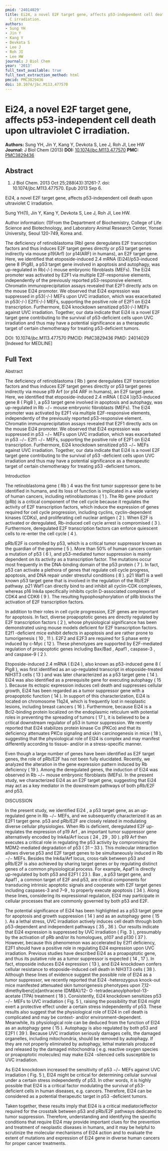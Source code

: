 ```yaml
---
pmid: '24014029'
title: Ei24, a novel E2F target gene, affects p53-independent cell death upon ultraviolet
  C irradiation.
authors:
- Sung YH
- Jin Y
- Kang Y
- Devkota S
- Lee J
- Roh JI
- Lee HW
journal: J Biol Chem
year: '2013'
full_text_available: true
full_text_extraction_method: html
pmcid: PMC3829436
doi: 10.1074/jbc.M113.477570
---
```


# Ei24, a novel E2F target gene, affects p53-independent cell death upon ultraviolet C irradiation.
**Authors:** Sung YH, Jin Y, Kang Y, Devkota S, Lee J, Roh JI, Lee HW
**Journal:** J Biol Chem (2013)
**DOI:** [10.1074/jbc.M113.477570](https://doi.org/10.1074/jbc.M113.477570)
**PMC:** [PMC3829436](https://www.ncbi.nlm.nih.gov/pmc/articles/PMC3829436/)

## Abstract

1. J Biol Chem. 2013 Oct 25;288(43):31261-7. doi: 10.1074/jbc.M113.477570. Epub 
2013 Sep 6.

Ei24, a novel E2F target gene, affects p53-independent cell death upon 
ultraviolet C irradiation.

Sung YH(1), Jin Y, Kang Y, Devkota S, Lee J, Roh JI, Lee HW.

Author information:
(1)From the Department of Biochemistry, College of Life Science and 
Biotechnology, and Laboratory Animal Research Center, Yonsei University, Seoul 
120-749, Korea and.

The deficiency of retinoblastoma (Rb) gene deregulates E2F transcription factors 
and thus induces E2F target genes directly or p53 target genes indirectly via 
mouse p19(Arf) (or p14(ARF) in humans), an E2F target gene. Here, we identified 
that etoposide-induced 2.4 mRNA (Ei24)/p53-induced gene 8 (Pig8), a p53 target 
gene involved in apoptosis and autophagy, was up-regulated in Rb(-/-) mouse 
embryonic fibroblasts (MEFs). The Ei24 promoter was activated by E2F1 via 
multiple E2F-responsive elements, independently of the previously reported 
p53-responsive element. Chromatin immunoprecipitation assays revealed that E2F1 
directly acts on the mouse Ei24 promoter. We observed that Ei24 expression was 
suppressed in p53(-/-) MEFs upon UVC irradiation, which was exacerbated in 
p53(-/-) E2f1(-/-) MEFs, supporting the positive role of E2F1 on Ei24 
transcription. Furthermore, Ei24 knockdown sensitized p53(-/-) MEFs against UVC 
irradiation. Together, our data indicate that Ei24 is a novel E2F target gene 
contributing to the survival of p53-deficient cells upon UVC irradiation and 
thus may have a potential significance as a therapeutic target of certain 
chemotherapy for treating p53-deficient tumors.

DOI: 10.1074/jbc.M113.477570
PMCID: PMC3829436
PMID: 24014029 [Indexed for MEDLINE]

## Full Text

Abstract

The deficiency of retinoblastoma ( Rb ) gene deregulates E2F transcription factors and thus induces E2F target genes directly or p53 target genes indirectly via mouse p19 Arf (or p14 ARF in humans), an E2F target gene. Here, we identified that etoposide-induced 2.4 mRNA ( Ei24 )/p53-induced gene 8 ( Pig8 ), a p53 target gene involved in apoptosis and autophagy, was up-regulated in Rb −/− mouse embryonic fibroblasts (MEFs). The Ei24 promoter was activated by E2F1 via multiple E2F-responsive elements, independently of the previously reported p53-responsive element. Chromatin immunoprecipitation assays revealed that E2F1 directly acts on the mouse Ei24 promoter. We observed that Ei24 expression was suppressed in p53 −/− MEFs upon UVC irradiation, which was exacerbated in p53 −/− E2f1 −/− MEFs, supporting the positive role of E2F1 on Ei24 transcription. Furthermore, Ei24 knockdown sensitized p53 −/− MEFs against UVC irradiation. Together, our data indicate that Ei24 is a novel E2F target gene contributing to the survival of p53 -deficient cells upon UVC irradiation and thus may have a potential significance as a therapeutic target of certain chemotherapy for treating p53 -deficient tumors.

Introduction

The retinoblastoma gene ( Rb ) 4 was the first tumor suppressor gene to be identified in humans, and its loss of function is implicated in a wide variety of human cancers, including retinoblastomas ( 1 ). The Rb gene product (pRb) is a critical component of the cell cycle because it regulates the activity of E2F transcription factors, which induce the expression of genes required for cell cycle progression, including cyclins, cyclin-dependent kinases (CDKs), and proliferating cell nuclear antigen ( 2 ). When E2F is activated or deregulated, Rb-induced cell cycle arrest is compromised ( 3 ). Furthermore, deregulated E2F transcription factors can enforce quiescent cells to re-enter the cell cycle ( 4 ).

pRb/E2F is controlled by p53, which is a critical tumor suppressor known as the guardian of the genome ( 5 ). More than 50% of human cancers contain a mutation of p53 ( 6 ), and p53-mediated tumor suppression is mainly dependent on its activity as a transcription factor. The mutations occur most frequently in the DNA-binding domain of the p53 protein ( 7 ). In fact, p53 can activate a plethora of genes that regulate cell cycle progress, apoptosis, and DNA repair under stressful conditions ( 8 ). p21 Waf1 is a well known p53 target gene that is involved in the regulation of the Rb/E2F pathway. p21 Waf1 can directly bind to and inhibit all cyclin-CDK complexes, whereas p16 Ink4a specifically inhibits cyclin D-associated complexes of CDK4 and CDK6 ( 9 ). The resulting hypophosphorylation of pRb blocks the activation of E2F transcription factors.

In addition to their roles in cell cycle progression, E2F genes are important for apoptosis. In fact, diverse proapoptotic genes are directly regulated by E2F transcription factors ( 2 ), whose physiological significance has been demonstrated using mouse models deficient for E2F transcription factors. E2f1 -deficient mice exhibit defects in apoptosis and are rather prone to tumorigenesis ( 10 , 11 ). E2F2 and E2F3 are required for S phase entry induced by c-Myc ( 12 ). These phenotypes are supported by E2F-mediated regulation of proapoptotic genes including Bax/Bad , Apaf1 , caspase-3 , and caspase-9 ( 2 ).

Etoposide-induced 2.4 mRNA ( Ei24 ), also known as p53-induced gene 8 ( Pig8 ), was first identified as an up-regulated transcript in etoposide-treated NIH3T3 cells ( 13 ) and was later characterized as a p53 target gene ( 14 ). Ei24 was also identified as a prerequisite gene for executing autophagy ( 15 ). Because its ectopic expression induces cell death and suppresses cellular growth, Ei24 has been regarded as a tumor suppressor gene with a proapoptotic function ( 14 ). In support of this characterization, Ei24 is located on chromosome 11q24, which is frequently lost in neoplastic lesions, including breast cancers ( 16 ). Furthermore, because Ei24 is a Bcl2-binding protein localized on the endoplasmic reticulum with potential roles in preventing the spreading of tumors ( 17 ), it is believed to be a critical downstream regulator of p53 in tumor suppression. We recently reported that Ei24 stabilizes protein kinase Cα (PKCα) and that its deficiency attenuates PKCα signaling and skin carcinogenesis in mice ( 18 ), suggesting that the physiological role of EI24 is complex and may manifest differently according to tissue- and/or in a stress-specific manner.

Even though a large number of genes have been identified as E2F target genes, the role of pRb/E2F has not been fully elucidated. Recently, we analyzed the alteration in the gene expression pattern induced by Rb deficiency ( 19 ). Among the deregulated genes, the induction of Ei24 was observed in Rb −/− mouse embryonic fibroblasts (MEFs). In the present study, we characterized Ei24 as an E2F target gene, suggesting that Ei24 may act as a key mediator in the downstream pathways of both pRb/E2F and p53.

DISCUSSION

In the present study, we identified Ei24 , a p53 target gene, as an up-regulated gene in Rb −/− MEFs, and we subsequently characterized it as an E2F1 target gene. p53 and pRb/E2F are closely related in modulating diverse cellular physiologies. When Rb is deficient, deregulated E2F up-regulates the expression of p19 Arf , an important tumor suppressor gene alternatively encoded by Ink4a/Arf locus ( 24 , 29 , 30 ). p19 Arf then executes a critical role in regulating the p53 activity by compromising the MDM2-mediated degradation of p53 ( 31 – 33 ). This molecular interaction allows diverse p53 and E2F target genes to be simultaneously induced in Rb −/− MEFs. Besides the Ink4a/Arf locus, cross-talk between p53 and pRb/E2F is also achieved by sharing target genes or by regulating distinct genes of a common physiological process. For example, Apaf1 is directly up-regulated by both p53 and E2F1 ( 23 ). Bax , a p53 target gene, and Apaf1 , a common target of E2F and p53, are critical components for transducing intrinsic apoptotic signals and cooperate with E2F target genes including caspases-3 and 7–9 , to properly execute apoptosis ( 34 ). Along these lines, considering its expressional regulation, EI24 may participate in cellular processes that are commonly governed by both p53 and E2F.

The potential significance of Ei24 has been highlighted as a p53 target gene for apoptosis and growth suppression ( 14 ) and as an autophagy gene ( 15 ). As a lethal stress, UVC irradiation actively induces cell death through both p53-dependent and independent pathways ( 35 , 36 ). Our results indicate that Ei24 expression is suppressed by UVC irradiation ( Fig. 3 ), presumably by the activation of pRb and/or its homologues, p107 and p130 ( 37 ). However, because this phenomenon was accelerated by E2f1 deficiency, E2F1 should have a positive role in regulating Ei24 expression upon UVC irradiation. Previous studies have described Ei24 as a proapoptotic gene, and thus its putative role as a tumor suppressor is expected ( 14 , 17 ). In fact, etoposide induces Ei24 expression ( 13 ), and Ei24 knockdown confers cellular resistance to etoposide-induced cell death in NIH3T3 cells ( 38 ). Although these lines of evidence suggest the possible role of EI24 as a tumor suppressor, we recently reported that Ei24 -heterozygous knock-out mice manifested attenuated skin tumorigenesis phenotypes upon 7,12-dimethylbenz[α]anthracene (DMBA)/12- O -tetradecanoylphorbol-13-acetate (TPA) treatment ( 18 ). Consistently, Ei24 knockdown sensitizes p53 −/− MEFs to UVC irradiation ( Fig. 5 ), raising the possibility that EI24 might exert a protective effect under a certain stress independently of p53. These results also suggest that the physiological role of EI24 in cell death is complicated and may be context- and/or environment-dependent. Meanwhile, its physiological role can be deduced from the function of EI24 as an autophagy gene ( 15 ). Autophagy is also regulated by both p53 and E2F1 ( 39 ). Because UVC irradiation seriously damages cells, the damaged organelles, including mitochondria, should be removed by autophagy. If they are not properly eliminated by autophagy, lethal materials produced and released by the damaged mitochondria ( e.g. reactive oxygen species or proapoptotic molecules) may make Ei24 -silenced cells susceptible to UVC irradiation.

As Ei24 knockdown increased the sensitivity of p53 −/− MEFs against UVC irradiation ( Fig. 5 ), EI24 might be critical for determining cellular survival under a certain stress independently of p53. In other words, it is highly possible that EI24 is a critical factor modulating the survival of p53-deficient cells in human diseases, e.g. cancers. Therefore, EI24 can be considered as a potential therapeutic target in p53 -deficient tumors.

Taken together, these results imply that EI24 is a critical mediator/effector required for the crosstalk between p53 and pRb/E2F pathways dedicated to tumor suppression. Therefore, understanding and identifying the specific conditions that require EI24 may provide important clues for the prevention and treatment of neoplastic diseases in humans, and it may be helpful to scrutinize the molecular mechanisms of EI24 action and to evaluate the extent of mutations and expression of Ei24 gene in diverse human cancers for proper cancer treatments.

